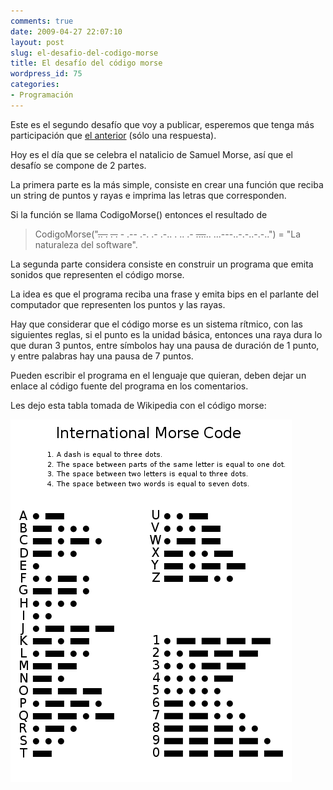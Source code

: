 ```yaml
---
comments: true
date: 2009-04-27 22:07:10
layout: post
slug: el-desafio-del-codigo-morse
title: El desafío del código morse
wordpress_id: 75
categories:
- Programación
---
```


Este es el segundo desafío que voy a publicar, esperemos que tenga más participación que [el anterior](/2008/08/zig_zag_un_desafio.html) (sólo una respuesta).

Hoy es el día que se celebra el natalicio de Samuel Morse, así que el desafío se compone de 2 partes.

La primera parte es la más simple, consiste en crear una función que reciba un string de puntos y rayas e imprima las letras que corresponden.

Si la función se llama CodigoMorse() entonces el resultado de

> CodigoMorse("<del>.. .</del> <del>. .</del> - .-- .-. .- .-.. . .. .- <del>....</del>.. ...---..-.-..-.-..") = "La naturaleza del software".

La segunda parte considera consiste en construir un programa que emita sonidos que representen el código morse.

La idea es que el programa reciba una frase y emita bips en el parlante del computador que representen los puntos y las rayas.

Hay que considerar que el código morse es un sistema rítmico, con las siguientes reglas, si el punto es la unidad básica, entonces una raya dura lo que duran 3 puntos, entre símbolos hay una pausa de duración de 1 punto, y entre palabras hay una pausa de 7 puntos.

Pueden escribir el programa en el lenguaje que quieran, deben dejar un enlace al código fuente del programa en los comentarios.

Les dejo esta tabla tomada de Wikipedia con el código morse:

![Morse_Code.svg.png](450px-International_Morse_Code.svg.png)

